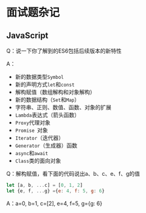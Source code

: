 # 面试题杂记

## JavaScript

Q：说一下你了解到的ES6包括后续版本的新特性

A：

* 新的数据类型`Symbol`&#x20;
* 新的声明方式`let`和`const`
* 解构赋值（数组解构和对象解构）
* 新的数据结构（`Set`和`Map`）
* 字符串、正则、数值、函数、对象的扩展
* `Lambda`表达式（箭头函数）
* `Proxy`代理对象
* `Promise `对象
* `Iterator`（迭代器）
* `Generator`（生成器）函数
* `async`和`await`
* `Class`类的面向对象

Q：解构赋值，看下面的代码说出a、b、c、e、f、g的值

```javascript
let [a, b, ...c] = [0, 1, 2]
let {e, f, ...g} ={e: 4, f: 5, g: 6}
```

A：a=0, b=1, c=\[2], e=4, f=5, g={g: 6}

